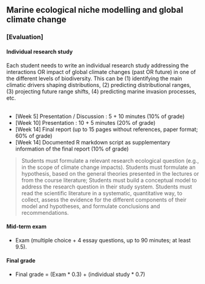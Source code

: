 ## Marine ecological niche modelling and global climate change
### [Evaluation]

#### Individual research study

Each student needs to write an individual research study addressing the interactions OR impact of global climate changes (past OR future) in one of the different levels of biodiversity. This can be (1) identifying the main climatic drivers shaping distributions, (2) predicting distributional ranges, (3) projecting  future range shifts, (4) predicting marine invasion processes, etc.<br><br>

- [Week 5] Presentation / Discussion : 5 + 10 minutes (10% of grade)
- [Week 10] Presentation : 10 + 5 minutes (20% of grade)
- [Week 14] Final report (up to 15 pages without references, paper format; 60% of grade)
- [Week 14] Documented R markdown script as supplementary information of the final report (10% of grade)

> Students must formulate a relevant research ecological question (e.g., in the scope of climate change impacts).
> Students must formulate an hypothesis, based on the general theories presented in the lectures or from the course literature;
> Students must build a conceptual model to address the research question in their study system.
> Students must read the scientific literature in a systematic, quantitative way, to collect, assess the evidence for the different components of their model and hypotheses, and formulate conclusions and recommendations.

#### Mid-term exam

- Exam (multiple choice + 4 essay questions, up to 90 minutes; at least 9.5).

#### Final grade

- Final grade = (Exam * 0.3) + (individual study * 0.7)
